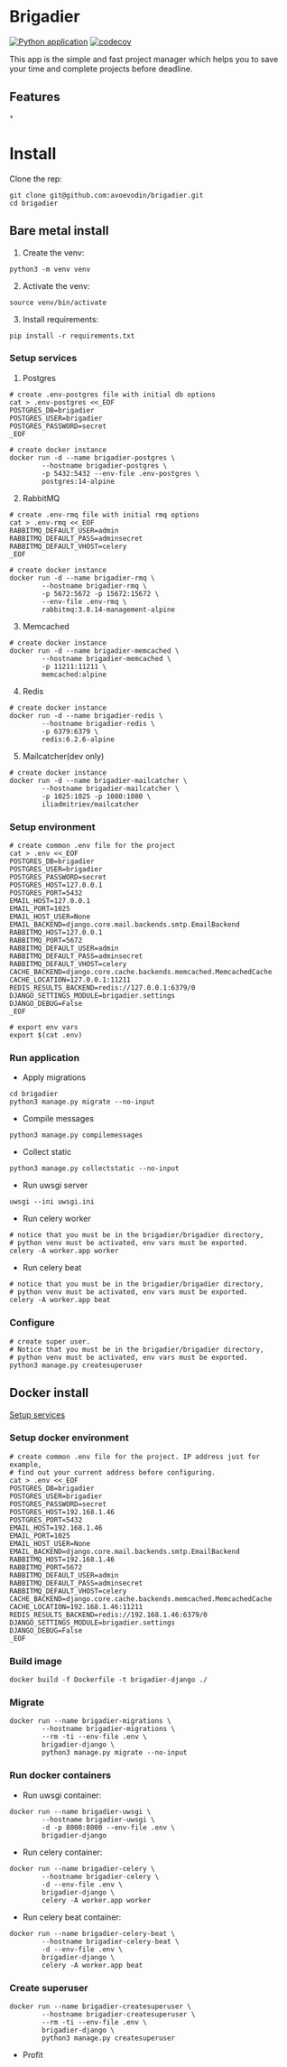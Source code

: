 # Brigadier
[![Python application](https://github.com/avoevodin/brigadier/actions/workflows/python-app.yml/badge.svg)](https://github.com/avoevodin/brigadier/actions/workflows/python-app.yml)
[![codecov](https://codecov.io/gh/avoevodin/brigadier/branch/master/graph/badge.svg?token=FLC8BXMGQN)](https://codecov.io/gh/avoevodin/brigadier)

This app is the simple and fast project manager which helps you to
save your time and complete projects before deadline.

## Features
    * 

# Install

Clone the rep:
```shell
git clone git@github.com:avoevodin/brigadier.git
cd brigadier
```

## Bare metal install

1. Create the venv:
```shell
python3 -m venv venv
```
2. Activate the venv:
```shell
source venv/bin/activate
```
3. Install requirements:
```shell
pip install -r requirements.txt
```

### Setup services

1. Postgres
```shell
# create .env-postgres file with initial db options
cat > .env-postgres <<_EOF
POSTGRES_DB=brigadier
POSTGRES_USER=brigadier
POSTGRES_PASSWORD=secret
_EOF

# create docker instance
docker run -d --name brigadier-postgres \
        --hostname brigadier-postgres \
        -p 5432:5432 --env-file .env-postgres \
        postgres:14-alpine
```
2. RabbitMQ
```shell
# create .env-rmq file with initial rmq options
cat > .env-rmq <<_EOF
RABBITMQ_DEFAULT_USER=admin
RABBITMQ_DEFAULT_PASS=adminsecret
RABBITMQ_DEFAULT_VHOST=celery
_EOF

# create docker instance
docker run -d --name brigadier-rmq \
        --hostname brigadier-rmq \
        -p 5672:5672 -p 15672:15672 \
        --env-file .env-rmq \
        rabbitmq:3.8.14-management-alpine
```
3. Memcached
```shell
# create docker instance
docker run -d --name brigadier-memcached \
        --hostname brigadier-memcached \
        -p 11211:11211 \
        memcached:alpine
```
4. Redis
```shell
# create docker instance
docker run -d --name brigadier-redis \
        --hostname brigadier-redis \
        -p 6379:6379 \
        redis:6.2.6-alpine
```
5. Mailcatcher(dev only)
```shell
# create docker instance
docker run -d --name brigadier-mailcatcher \
        --hostname brigadier-mailcatcher \
        -p 1025:1025 -p 1080:1080 \
        iliadmitriev/mailcatcher
```

### Setup environment
```shell
# create common .env file for the project
cat > .env <<_EOF
POSTGRES_DB=brigadier
POSTGRES_USER=brigadier
POSTGRES_PASSWORD=secret
POSTGRES_HOST=127.0.0.1
POSTGRES_PORT=5432
EMAIL_HOST=127.0.0.1
EMAIL_PORT=1025
EMAIL_HOST_USER=None
EMAIL_BACKEND=django.core.mail.backends.smtp.EmailBackend
RABBITMQ_HOST=127.0.0.1
RABBITMQ_PORT=5672
RABBITMQ_DEFAULT_USER=admin
RABBITMQ_DEFAULT_PASS=adminsecret
RABBITMQ_DEFAULT_VHOST=celery
CACHE_BACKEND=django.core.cache.backends.memcached.MemcachedCache
CACHE_LOCATION=127.0.0.1:11211
REDIS_RESULTS_BACKEND=redis://127.0.0.1:6379/0
DJANGO_SETTINGS_MODULE=brigadier.settings
DJANGO_DEBUG=False
_EOF

# export env vars
export $(cat .env)
```

### Run application
* Apply migrations
```shell
cd brigadier
python3 manage.py migrate --no-input
```
* Compile messages
```shell
python3 manage.py compilemessages
```
* Collect static
```shell
python3 manage.py collectstatic --no-input
```
* Run uwsgi server
```shell
uwsgi --ini uwsgi.ini
```
* Run celery worker
```shell
# notice that you must be in the brigadier/brigadier directory,
# python venv must be activated, env vars must be exported.
celery -A worker.app worker
```
* Run celery beat
```shell
# notice that you must be in the brigadier/brigadier directory,
# python venv must be activated, env vars must be exported.
celery -A worker.app beat 
```

### Configure
```shell
# create super user.
# Notice that you must be in the brigadier/brigadier directory,
# python venv must be activated, env vars must be exported.
python3 manage.py createsuperuser
```

## Docker install

[Setup services](#setup-services)

### Setup docker environment
```shell
# create common .env file for the project. IP address just for example,
# find out your current address before configuring.
cat > .env <<_EOF
POSTGRES_DB=brigadier
POSTGRES_USER=brigadier
POSTGRES_PASSWORD=secret
POSTGRES_HOST=192.168.1.46
POSTGRES_PORT=5432
EMAIL_HOST=192.168.1.46
EMAIL_PORT=1025
EMAIL_HOST_USER=None
EMAIL_BACKEND=django.core.mail.backends.smtp.EmailBackend
RABBITMQ_HOST=192.168.1.46
RABBITMQ_PORT=5672
RABBITMQ_DEFAULT_USER=admin
RABBITMQ_DEFAULT_PASS=adminsecret
RABBITMQ_DEFAULT_VHOST=celery
CACHE_BACKEND=django.core.cache.backends.memcached.MemcachedCache
CACHE_LOCATION=192.168.1.46:11211
REDIS_RESULTS_BACKEND=redis://192.168.1.46:6379/0
DJANGO_SETTINGS_MODULE=brigadier.settings
DJANGO_DEBUG=False
_EOF
```

### Build image
```shell
docker build -f Dockerfile -t brigadier-django ./
```

### Migrate
```shell
docker run --name brigadier-migrations \
        --hostname brigadier-migrations \
        --rm -ti --env-file .env \
        brigadier-django \
        python3 manage.py migrate --no-input
```

### Run docker containers
* Run uwsgi container:
```shell
docker run --name brigadier-uwsgi \
        --hostname brigadier-uwsgi \
        -d -p 8000:8000 --env-file .env \
        brigadier-django
```
* Run celery container:
```shell
docker run --name brigadier-celery \
        --hostname brigadier-celery \
        -d --env-file .env \
        brigadier-django \
        celery -A worker.app worker
```
* Run celery beat container:
```shell
docker run --name brigadier-celery-beat \
        --hostname brigadier-celery-beat \
        -d --env-file .env \
        brigadier-django \
        celery -A worker.app beat
```

### Create superuser
```shell
docker run --name brigadier-createsuperuser \
        --hostname brigadier-createsuperuser \
        --rm -ti --env-file .env \
        brigadier-django \
        python3 manage.py createsuperuser
```

* Profit
